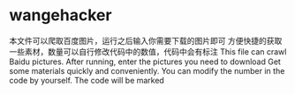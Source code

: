 # wangehacker
本文件可以爬取百度图片，运行之后输入你需要下载的图片即可
方便快捷的获取一些素材，数量可以自行修改代码中的数值，代码中会有标注
This file can crawl Baidu pictures. After running, enter the pictures you need to download
Get some materials quickly and conveniently. You can modify the number in the code by yourself. The code will be marked
